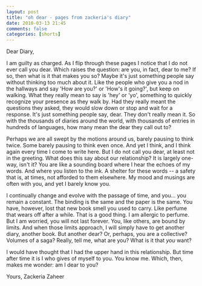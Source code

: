 ```yaml
---
layout: post
title: "oh dear - pages from zackeria's diary"
date: 2010-03-13 21:45
comments: false
categories: [shorts]
---
```


Dear Diary,

I am guilty as charged. As I flip through these pages I notice that I do not ever call you dear. Which raises the question: are you, in fact, dear to me? If so, then what is it that makes you so? Maybe it's just something people say without thinking too much about it. Like the people who give you a nod in the hallways and say 'How are you?' or 'How's it going?', but keep on walking. What they really mean to say is 'hey' or 'yo', something to quickly recognize your presence as they walk by. Had they really meant the questions they asked, they would slow down or stop and wait for a response. It's just something people say, dear. They don't really mean it. So with the thousands of diaries around the world, with thousands of entries in hundreds of languages, how many mean the dear they call out to?

Perhaps we are all swept by the motions around us, barely pausing to think twice. Some barely pausing to think even once. And yet I think, and I think again every time I come to write here. But I do not call you dear, at least not in the greeting. What does this say about our relationship? It is largely one-way, isn't it? You are like a sounding board where I hear the echoes of my words. And where you listen to the ink. A shelter for these words -- a safety that is, at times, not afforded to them elsewhere. My mood and musings are often with you, and yet I barely know you.

I continually change and evolve with the passage of time, and you... you remain a constant. The binding is the same and the paper is the same. You have, however, lost that new book smell you used to carry. Like perfume that wears off after a while. That is a good thing. I am allergic to perfume. But I am worried, you will not last forever. You, like others, are bound by limits. And when those limits approach, I will simply have to get another diary, another book. But another dear? Or, perhaps, you are a collective? Volumes of a saga? Really, tell me, what are you? What is it that <em>you</em> want?

I would have thought that I had the upper hand in this relationship. But time after time it is I who gives of myself to you. You know me. Which, then, makes me wonder: am I dear to you?

Yours,
Zackeria Zaheer
